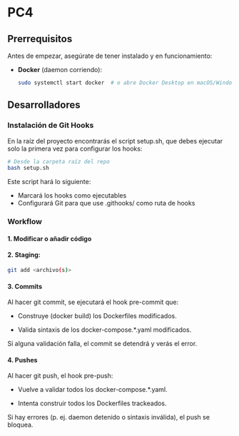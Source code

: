 # PC4

## Prerrequisitos

Antes de empezar, asegúrate de tener instalado y en funcionamiento:
- **Docker** (daemon corriendo):  
  ```bash
  sudo systemctl start docker  # o abre Docker Desktop en macOS/Windows

## Desarrolladores

### Instalación de Git Hooks
En la raíz del proyecto encontrarás el script setup.sh, que debes ejecutar solo la primera vez para configurar los hooks:
```bash
# Desde la carpeta raíz del repo
bash setup.sh
```

Este script hará lo siguiente:

- Marcará los hooks como ejecutables
- Configurará Git para que use .githooks/ como ruta de hooks

### Workflow
#### **1.** Modificar o añadir código

#### **2.** Staging:

```bash
git add <archivo(s)>
```

#### **3.** Commits

 Al hacer git commit, se ejecutará el hook pre-commit que:

- Construye (docker build) los Dockerfiles modificados.

- Valida sintaxis de los docker-compose.*.yaml modificados.

Si alguna validación falla, el commit se detendrá y verás el error.

#### **4.** Pushes

Al hacer git push, el hook pre-push:

- Vuelve a validar todos los docker-compose.*.yaml.

- Intenta construir todos los Dockerfiles trackeados.

Si hay errores (p. ej. daemon detenido o sintaxis inválida), el push se bloquea.